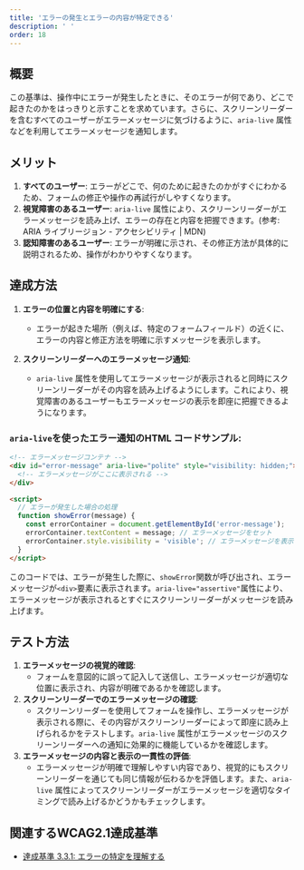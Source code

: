 ```yaml
---
title: 'エラーの発生とエラーの内容が特定できる'
description: ' '
order: 18
---
```


## 概要
この基準は、操作中にエラーが発生したときに、そのエラーが何であり、どこで起きたのかをはっきりと示すことを求めています。さらに、スクリーンリーダーを含むすべてのユーザーがエラーメッセージに気づけるように、`aria-live` 属性などを利用してエラーメッセージを通知します。

## メリット
1. **すべてのユーザー**: エラーがどこで、何のために起きたのかがすぐにわかるため、フォームの修正や操作の再試行がしやすくなります。
2. **視覚障害のあるユーザー**: `aria-live` 属性により、スクリーンリーダーがエラーメッセージを読み上げ、エラーの存在と内容を把握できます。(参考: ARIA ライブリージョン - アクセシビリティ | MDN)
3. **認知障害のあるユーザー**: エラーが明確に示され、その修正方法が具体的に説明されるため、操作がわかりやすくなります。

## 達成方法
1. **エラーの位置と内容を明確にする**:
    - エラーが起きた場所（例えば、特定のフォームフィールド）の近くに、エラーの内容と修正方法を明確に示すメッセージを表示します。

2. **スクリーンリーダーへのエラーメッセージ通知**:
    - `aria-live` 属性を使用してエラーメッセージが表示されると同時にスクリーンリーダーがその内容を読み上げるようにします。これにより、視覚障害のあるユーザーもエラーメッセージの表示を即座に把握できるようになります。

### `aria-live`を使ったエラー通知のHTML コードサンプル:
```html
<!-- エラーメッセージコンテナ -->
<div id="error-message" aria-live="polite" style="visibility: hidden;">
  <!-- エラーメッセージがここに表示される -->
</div>

<script>
  // エラーが発生した場合の処理
  function showError(message) {
    const errorContainer = document.getElementById('error-message');
    errorContainer.textContent = message; // エラーメッセージをセット
    errorContainer.style.visibility = 'visible'; // エラーメッセージを表示
  }
</script>
```

このコードでは、エラーが発生した際に、`showError`関数が呼び出され、エラーメッセージが`<div>`要素に表示されます。`aria-live="assertive"`属性により、エラーメッセージが表示されるとすぐにスクリーンリーダーがメッセージを読み上げます。

## テスト方法
1. **エラーメッセージの視覚的確認**:
    - フォームを意図的に誤って記入して送信し、エラーメッセージが適切な位置に表示され、内容が明確であるかを確認します。
2. **スクリーンリーダーでのエラーメッセージの確認**:
    - スクリーンリーダーを使用してフォームを操作し、エラーメッセージが表示される際に、その内容がスクリーンリーダーによって即座に読み上げられるかをテストします。`aria-live` 属性がエラーメッセージのスクリーンリーダーへの通知に効果的に機能しているかを確認します。
3. **エラーメッセージの内容と表示の一貫性の評価**:
    - エラーメッセージが明確で理解しやすい内容であり、視覚的にもスクリーンリーダーを通じても同じ情報が伝わるかを評価します。また、`aria-live` 属性によってスクリーンリーダーがエラーメッセージを適切なタイミングで読み上げるかどうかもチェックします。

## 関連するWCAG2.1達成基準
- [達成基準 3.3.1: エラーの特定を理解する](https://waic.jp/translations/WCAG21/Understanding/error-identification)
